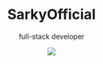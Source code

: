 <h1 align="center">SarkyOfficial</h1>
<p align="center">full-stack developer</p>

<a href="https://github.com/sarkydev">
  <p align="center">
    <img src="https://komarev.com/ghpvc/?username=sarkydev&color=blueviolet">
  </p>
</a>
